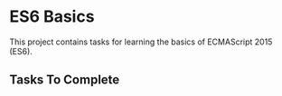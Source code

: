 # ES6 Basics

This project contains tasks for learning the basics of ECMAScript 2015 (ES6).

## Tasks To Complete
